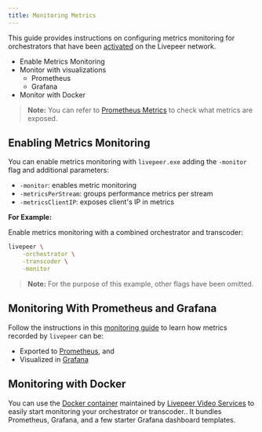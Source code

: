```yaml
---
title: Monitoring Metrics
---
```


This guide provides instructions on configuring metrics monitoring for orchestrators that have been [activated](/video-miners/getting-started/activation) on the Livepeer network.

- Enable Metrics Monitoring
- Monitor with visualizations
  - Prometheus
  - Grafana
- Monitor with Docker 

> **Note:** You can refer to [Prometheus Metrics](/video-miners/reference/metrics) to check what metrics are exposed.  

## Enabling Metrics Monitoring

You can enable metrics monitoring with  `livepeer.exe` adding the `-monitor` flag and additional parameters:

- `-monitor`: enables metric monitoring
- `-metricsPerStream`: groups performance metrics per stream
- `-metricsClientIP`: exposes client's IP in metrics

**For Example:**

Enable metrics monitoring with a combined orchestrator and
transcoder:

```bash
livepeer \
    -orchestrator \
    -transcoder \
    -monitor
```
> **Note:** For the purpose of this example, other flags have been omitted. 

## Monitoring With Prometheus and Grafana

Follow the instructions in this
[monitoring guide](https://forum.livepeer.org/t/guide-transcoder-monitoring-with-prometheus-grafana/1225) to learn how metrics recorded by `livepeer` can be: 
- Exported to [Prometheus](https://prometheus.io/), and 
- Visualized in [Grafana](https://grafana.com/) 

## Monitoring with Docker

You can use the [Docker container](https://github.com/livepeer/livepeer-monitoring) maintained by [Livepeer Video Services](https://livepeer.com/) to easily start monitoring your orchestrator or transcoder.. It bundles Prometheus, Grafana, and a few starter Grafana dashboard templates.
